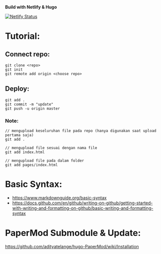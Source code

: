 **Build with Netlify & Hugo**

[![Netlify Status](https://api.netlify.com/api/v1/badges/d50c9fa2-3f23-4d91-a4a8-53fe13b7e7f9/deploy-status)](https://app.netlify.com/sites/iyansanjaya/deploys)

# Tutorial:
## Connect repo:
```
git clone <repo>
git init
git remote add origin <choose repo>
```
## Deploy:
```
git add .
git commit -m "update"
git push -u origin master
```
### Note:
```
// mengupload keseluruhan file pada repo (hanya digunakan saat upload pertama saja)
git add .

// mengupload file sesuai dengan nama file
git add index.html

// mengupload file pada dalam folder
git add pages/index.html
```
# Basic Syntax:
- https://www.markdownguide.org/basic-syntax
- https://docs.github.com/en/github/writing-on-github/getting-started-with-writing-and-formatting-on-github/basic-writing-and-formatting-syntax
# PaperMod Submodule & Update:
https://github.com/adityatelange/hugo-PaperMod/wiki/Installation
